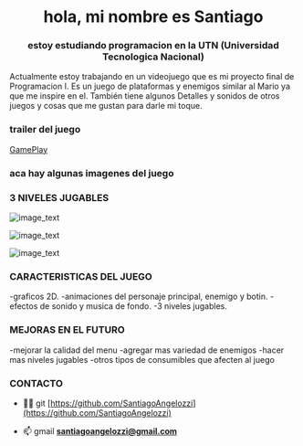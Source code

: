 <h1 align="center">hola, mi nombre es Santiago</h1>
<h3 align="center">estoy estudiando programacion en la UTN (Universidad Tecnologica Nacional)</h3>

Actualmente estoy trabajando en un videojuego que es mi proyecto final de Programacion I. Es un juego de plataformas y enemigos similar al Mario ya que me inspire en el. También tiene algunos Detalles y sonidos de otros juegos y cosas que me gustan para darle mi toque.

<h3> trailer del juego </h3>

[GamePlay]()

<h3> aca hay algunas imagenes del juego </h3>

<h3> 3 NIVELES JUGABLES </h3>

![image_text](https://UTN_Pygame_2023/images/screen_niveles/Captura_de_pantalla(1).png)

![image_text](https://UTN_Pygame_2023/images/screen_niveles/Captura_de_pantalla(2).png)

![image_text](https://UTN_Pygame_2023\images\screen_niveles\Captura_de_pantalla(3).png)

<h3> CARACTERISTICAS DEL JUEGO </h3>

-graficos 2D.
-animaciones del personaje principal, enemigo y botin.
-efectos de sonido y musica de fondo.
-3 niveles jugables.

<h3> MEJORAS EN EL FUTURO </h3>
-mejorar la calidad del menu
-agregar mas variedad de enemigos
-hacer mas niveles jugables
-otros tipos de consumibles que afecten al juego

<h3> CONTACTO </h3>

- 👨‍💻 git [https://github.com/SantiagoAngelozzi](https://github.com/SantiagoAngelozzi)

- 📫 gmail **santiagoangelozzi@gmail.com**